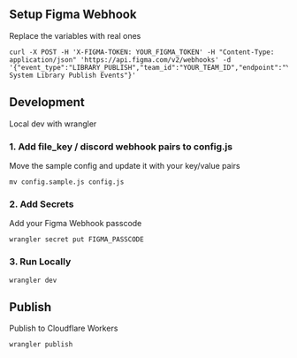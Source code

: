 ## Setup Figma Webhook

Replace the variables with real ones
```
curl -X POST -H 'X-FIGMA-TOKEN: YOUR_FIGMA_TOKEN' -H "Content-Type: application/json" 'https://api.figma.com/v2/webhooks' -d '{"event_type":"LIBRARY_PUBLISH","team_id":"YOUR_TEAM_ID","endpoint":"YOUR_ENDPOINT_URL","passcode":"YOUR_PASSCODE","description":"Design System Library Publish Events"}'
```

## Development

Local dev with wrangler

### 1. Add file_key / discord webhook pairs to config.js

Move the sample config and update it with your key/value pairs

```
mv config.sample.js config.js
```

### 2. Add Secrets

Add your Figma Webhook passcode

```
wrangler secret put FIGMA_PASSCODE

```

### 3. Run Locally

```
wrangler dev
```

## Publish

Publish to Cloudflare Workers

```
wrangler publish
```
